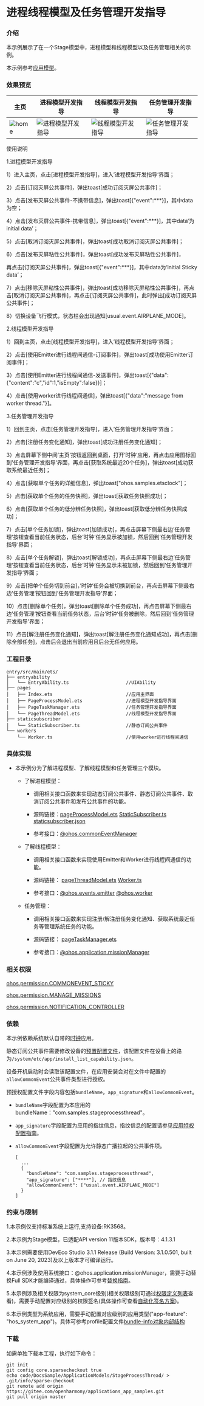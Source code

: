 # 进程线程模型及任务管理开发指导

### 介绍

本示例展示了在一个Stage模型中，进程模型和线程模型以及任务管理相关的示例。

本示例参考[应用模型](https://gitee.com/openharmony/docs/tree/master/zh-cn/application-dev/application-models)。 

### 效果预览

|主页|进程模型开发指导|线程模型开发指导|任务管理开发指导|
|--------------------------------|--------------------------------|--------------------------------|--------------------------------|
|![home](screenshots/main.png)|![进程模型开发指导](screenshots/进程模型开发指导.gif)| ![线程模型开发指导](screenshots/线程模型开发指导.gif) | ![任务管理开发指导](screenshots/任务管理开发指导.gif) |

使用说明

1.进程模型开发指导

1）进入主页，点击[进程模型开发指导]，进入’进程模型开发指导‘界面；

2）点击[订阅灭屏公共事件]，弹出toast[成功订阅灭屏公共事件]；

3）点击[发布灭屏公共事件-不携带信息]，弹出toast[{"event":\***}]，其中data为空；

4）点击[发布灭屏公共事件-携带信息]，弹出toast[{"event":\***}]，其中data‘为initial data’；

5）点击[取消订阅灭屏公共事件]，弹出toast[成功取消订阅灭屏公共事件]；

6）点击[发布灭屏粘性公共事件]，弹出toast[成功发布灭屏粘性公共事件]，

再点击[订阅灭屏公共事件]，弹出toast[{"event":\***}]，其中data为‘initial Sticky data’；

7）点击[移除灭屏粘性公共事件]，弹出toast[成功移除灭屏粘性公共事件]，再点击[取消订阅灭屏公共事件]，再点击[订阅灭屏公共事件]，此时弹出[成功订阅灭屏公共事件]；

8）切换设备飞行模式，状态栏会出现通知[usual.event.AIRPLANE_MODE]。

2.线程模型开发指导

1）回到主页，点击[线程模型开发指导]，进入’线程模型开发指导’界面；

2）点击[使用Emitter进行线程间通信-订阅事件]，弹出toast[成功使用Emitter订阅事件]；

3）点击[使用Emitter进行线程间通信-发送事件]，弹出toast[{"data":{"content":"c","id":1,"isEmpty":false}}]；

4）点击[使用worker进行线程间通信]，弹出toast[{"data":"message from worker thread."}]。

3.任务管理开发指导

1）回到主页，点击[任务管理开发指导]，进入’任务管理开发指导‘界面；

2）点击[注册任务变化通知]，弹出toast[成功注册任务变化通知]；

3）点击屏幕下侧中间’主页‘按钮返回到桌面，打开’时钟‘应用，再点击应用图标回到’任务管理开发指导‘界面，再点击[获取系统最近20个任务]，弹出toast[成功获取系统最近任务]；	

4）点击[获取单个任务的详细信息]，弹出toast["ohos.samples.etsclock"]；

5）点击[获取单个任务的任务快照]，弹出toast[获取任务快照成功]；

6）点击[获取单个任务的低分辨任务快照]，弹出toast[获取低分辨任务快照成功]；

7）点击[单个任务加锁]，弹出toast[加锁成功]，再点击屏幕下侧最右边’任务管理‘按钮查看当前任务状态，后台’时钟‘任务显示被加锁，然后回到’任务管理开发指导‘界面；

8）点击[单个任务解锁]，弹出toast[解锁成功]，再点击屏幕下侧最右边’任务管理‘按钮查看当前任务状态，后台’时钟‘任务显示未被加锁，然后回到’任务管理开发指导‘界面；

9）点击[把单个任务切到前台]，’时钟‘任务会被切换到前台，再点击屏幕下侧最右边’任务管理‘按钮回到’任务管理开发指导‘界面；

10）点击[删除单个任务]，弹出toast[删除单个任务成功]，再点击屏幕下侧最右边’任务管理‘按钮查看当前任务状态，后台’时钟‘任务被删除，然后回到’任务管理开发指导‘界面；

11）点击[解注册任务变化通知]，弹出toast[解注册任务变化通知成功]，再点击[删除全部任务]，点击后会退出当前应用且后台无任何应用。

### 工程目录
```
entry/src/main/ets/           
├── entryability
│   └── EntryAbility.ts						//UIAbility
├── pages
│   ├── Index.ets							//应用主界面
│   ├── PageProcessModel.ets				//进程模型开发指导界面
│   ├── PageTaskManager.ets					//任务管理开发指导界面
│   └── PageThreadModel.ets					//线程模型开发指导界面
├── staticsubscriber
│   └── StaticSubscriber.ts					//静态订阅公共事件
└── workers
    └── Worker.ts							//使用worker进行线程间通信

```
### 具体实现

* 本示例分为了解进程模型、了解线程模型和任务管理三个模块。
  * 了解进程模型：

    * 调用相关接口函数来实现动态订阅公共事件、静态订阅公共事件、取消订阅公共事件和发布公共事件的功能。

    * 源码链接：[pageProcessModel.ets](entry\src\main\ets\pages\pageProcessModel.ets)  [StaticSubscriber.ts](entry\src\main\ets\staticsubscriber\StaticSubscriber.ts)  [staticsubscriber.json](entry\src\main\resources\base\profile\staticsubscriber.json) 

    * 参考接口：[@ohos.commonEventManager](https://gitee.com/openharmony/docs/blob/OpenHarmony-5.0.0-Release/zh-cn/application-dev/reference/apis-basic-services-kit/js-apis-commonEventManager.md)

  * 了解线程模型：

    * 调用相关接口函数来实现使用Emitter和Worker进行线程间通信的功能。
    * 源码链接： [pageThreadModel.ets](entry\src\main\ets\pages\pageThreadModel.ets)   [Worker.ts](entry\src\main\ets\workers\Worker.ts) 

    * 参考接口：[@ohos.events.emitter](https://gitee.com/openharmony/docs/blob/OpenHarmony-5.0.0-Release/zh-cn/application-dev/reference/apis-basic-services-kit/js-apis-emitter.md)   [@ohos.worker](https://gitee.com/openharmony/docs/blob/OpenHarmony-5.0.0-Release/zh-cn/application-dev/reference/apis-arkts/js-apis-worker.md)

  * 任务管理：

    * 调用相关接口函数来实现注册/解注册任务变化通知、获取系统最近任务等管理系统任务的功能。
    * 源码链接： [pageTaskManager.ets](entry\src\main\ets\pages\pageTaskManager.ets) 

    * 参考接口：[@ohos.application.missionManager](https://gitee.com/openharmony/docs/blob/OpenHarmony-5.0.0-Release/zh-cn/application-dev/reference/apis-ability-kit/js-apis-application-missionManager-sys.md)

### 相关权限

[ohos.permission.COMMONEVENT_STICKY](https://gitee.com/openharmony/docs/blob/master/zh-cn/application-dev/security/AccessToken/permissions-for-all.md#ohospermissioncommonevent_sticky)

[ohos.permission.MANAGE_MISSIONS](https://gitee.com/openharmony/docs/blob/master/zh-cn/application-dev/security/AccessToken/permissions-for-system-apps.md#ohospermissionmanage_missions)

[ohos.permission.NOTIFICATION_CONTROLLER](https://gitee.com/openharmony/docs/blob/master/zh-cn/application-dev/security/AccessToken/permissions-for-system-apps.md#ohospermissionnotification_controller)

### 依赖

本示例依赖系统默认自带的[时钟](https://gitee.com/openharmony/applications_app_samples/tree/master/code/Solutions/Tools/ArkTSClock)应用。

静态订阅公共事件需要修改设备的[预置配置文件](https://gitee.com/openharmony/vendor_hihope/blob/master/rk3568/preinstall-config/install_list_capability.json)，该配置文件在设备上的路为`/system/etc/app/install_list_capability.json`。

设备开机启动时会读取该配置文件，在应用安装会对在文件中配置的`allowCommonEvent`公共事件类型进行授权。

预授权配置文件字段内容包括`bundleName`，`app_signature`和`allowCommonEvent`。

- `bundleName`字段配置为本应用的bundleName："com.samples.stageprocessthread"。

- `app_signature`字段配置为应用的指纹信息，指纹信息的配置请参见[应用特权配置指南](https://gitee.com/openharmony/docs/blob/master/zh-cn/device-dev/subsystems/subsys-app-privilege-config-guide.md#install_list_capabilityjson中配置)。

- `allowCommonEvent`字段配置为允许静态广播拉起的公共事件项。

  ```
  [
    ...
    {
      "bundleName": "com.samples.stageprocessthread",
      "app_signature": ["****"], // 指纹信息
      "allowCommonEvent": ["usual.event.AIRPLANE_MODE"]
    }
  ]
  ```

### 约束与限制

1.本示例仅支持标准系统上运行,支持设备:RK3568。

2.本示例为Stage模型，已适配API version 11版本SDK，版本号：4.1.3.1

3.本示例需要使用DevEco Studio 3.1.1 Release (Build Version: 3.1.0.501, built on June 20, 2023)及以上版本才可编译运行。

4.本示例涉及使用系统接口：@ohos.application.missionManager，需要手动替换Full SDK才能编译通过，具体操作可参考[替换指南](https://gitee.com/openharmony/docs/blob/OpenHarmony-5.0.0-Release/zh-cn/application-dev/faqs/full-sdk-switch-guide.md)。

5.本示例涉及相关权限为system_core级别(相关权限级别可通过[权限定义列表](https://gitee.com/openharmony/docs/blob/OpenHarmony-5.0.0-Release/zh-cn/application-dev/security/AccessToken/permissions-for-system-apps.md)查看)，需要手动配置对应级别的权限签名(具体操作可查看[自动化签名方案](https://gitee.com/openharmony/docs/blob/OpenHarmony-5.0.0-Release/zh-cn/application-dev/security/hapsigntool-overview.md))。

6.本示例类型为系统应用，需要手动配置对应级别的应用类型("app-feature": "hos_system_app")。具体可参考profile配置文件[bundle-info对象内部结构](https://gitee.com/openharmony/docs/blob/OpenHarmony-5.0.0-Release/zh-cn/application-dev/security/app-provision-structure.md#bundle-info%E5%AF%B9%E8%B1%A1%E5%86%85%E9%83%A8%E7%BB%93%E6%9E%84)

### 下载

如需单独下载本工程，执行如下命令：

```
git init
git config core.sparsecheckout true
echo code/DocsSample/ApplicationModels/StageProcessThread/ > .git/info/sparse-checkout
git remote add origin https://gitee.com/openharmony/applications_app_samples.git
git pull origin master
```
